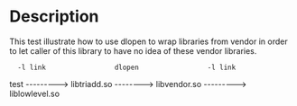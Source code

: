# Description

This test illustrate how to use dlopen to wrap libraries from vendor in order
to let caller of this library to have no idea of these vendor libraries.

      -l link                 dlopen                 -l link
test ---------> libtriadd.so --------> libvendor.so ---------> liblowlevel.so

